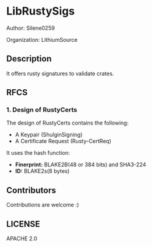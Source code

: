 # LibRustySigs

Author: Silene0259

Organization: LithiumSource

## Description

It offers rusty signatures to validate crates.

## RFCS

### 1. Design of RustyCerts

The design of RustyCerts contains the following:

- A Keypair (ShulginSigning)
- A Certificate Request (Rusty-CertReq)

It uses the hash function:

- **Finerprint:** BLAKE2B(48 or 384 bits) and SHA3-224
- **ID:** BLAKE2s(8 bytes)

## Contributors

Contributions are welcome :)

## LICENSE

APACHE 2.0
